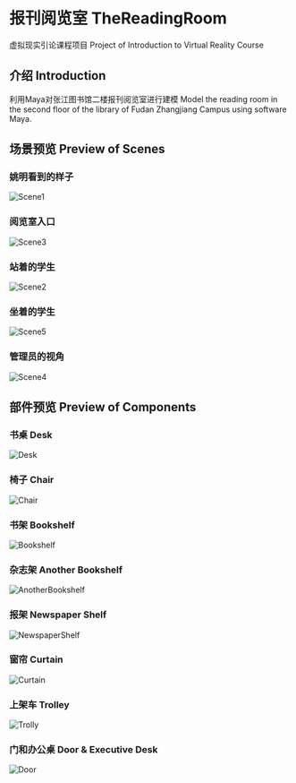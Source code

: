 # 报刊阅览室 TheReadingRoom
虚拟现实引论课程项目 Project of Introduction to Virtual Reality Course
## 介绍 Introduction
利用Maya对张江图书馆二楼报刊阅览室进行建模 Model the reading room in the second floor of the library of Fudan Zhangjiang Campus using software Maya.

## 场景预览 Preview of Scenes

### 姚明看到的样子
![Scene1](https://github.com/Orthocenter/TheReadingRoom/raw/master/images/scene1.png)

### 阅览室入口
![Scene3](https://github.com/Orthocenter/TheReadingRoom/raw/master/images/scene3.png)

### 站着的学生
![Scene2](https://github.com/Orthocenter/TheReadingRoom/raw/master/images/scene2.png)

### 坐着的学生
![Scene5](https://github.com/Orthocenter/TheReadingRoom/raw/master/images/scene5.png)

### 管理员的视角
![Scene4](https://github.com/Orthocenter/TheReadingRoom/raw/master/images/scene4.png)

## 部件预览 Preview of Components

### 书桌 Desk
![Desk](https://github.com/Orthocenter/TheReadingRoom/raw/master/images/desk.png)

### 椅子 Chair
![Chair](https://github.com/Orthocenter/TheReadingRoom/raw/master/images/chair.png)

### 书架 Bookshelf
![Bookshelf](https://github.com/Orthocenter/TheReadingRoom/raw/master/images/bookshelf.png)

### 杂志架 Another Bookshelf
![AnotherBookshelf](https://github.com/Orthocenter/TheReadingRoom/raw/master/images/anotherBookshelf.png)

### 报架 Newspaper Shelf
![NewspaperShelf](https://github.com/Orthocenter/TheReadingRoom/raw/master/images/newspaperShelf.png)

### 窗帘 Curtain
![Curtain](https://github.com/Orthocenter/TheReadingRoom/raw/master/images/curtain.png)

### 上架车 Trolley
![Trolly](https://github.com/Orthocenter/TheReadingRoom/raw/master/images/trolly.png)

### 门和办公桌 Door & Executive Desk
![Door](https://github.com/Orthocenter/TheReadingRoom/raw/master/images/door.png)
